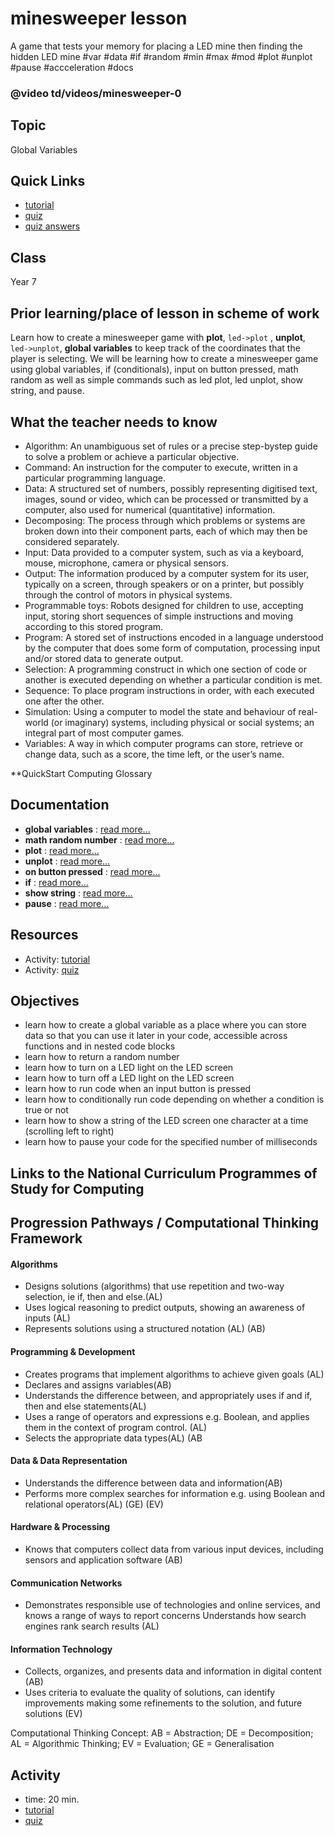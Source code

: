 # minesweeper lesson

A game that tests your memory for placing a LED mine then finding the hidden LED mine #var #data #if #random #min #max #mod #plot #unplot #pause #accceleration #docs

### @video td/videos/minesweeper-0

## Topic

Global Variables

## Quick Links

* [tutorial](/microbit/lessons/minesweeper/tutorial)
* [quiz](/microbit/lessons/minesweeper/quiz)
* [quiz answers](/microbit/lessons/minesweeper/quiz-answers)

## Class

Year 7

## Prior learning/place of lesson in scheme of work

Learn how to create a minesweeper game with **plot**, `led->plot` , **unplot**, `led->unplot`, **global variables** to keep track of the coordinates that the player is selecting. We will be learning how to create a minesweeper game using global variables, if (conditionals), input on button pressed, math random as well as simple commands such as led plot, led unplot, show string, and pause.

## What the teacher needs to know

* Algorithm: An unambiguous set of rules or a precise step-bystep guide to solve a problem or achieve a particular objective.
* Command: An instruction for the computer to execute, written in a particular programming language.
* Data: A structured set of numbers, possibly representing digitised text, images, sound or video, which can be processed or transmitted by a computer, also used for numerical (quantitative) information.
* Decomposing: The process through which problems or systems are broken down into their component parts, each of which may then be considered separately.
* Input: Data provided to a computer system, such as via a keyboard, mouse, microphone, camera or physical sensors.
* Output: The information produced by a computer system for its user, typically on a screen, through speakers or on a printer, but possibly through the control of motors in physical systems.
* Programmable toys: Robots designed for children to use, accepting input, storing short sequences of simple instructions and moving according to this stored program.
* Program: A stored set of instructions encoded in a language understood by the computer that does some form of computation, processing input and/or stored data to generate output.
* Selection: A programming construct in which one section of code or another is executed depending on whether a particular condition is met.
* Sequence: To place program instructions in order, with each executed one after the other.
* Simulation: Using a computer to model the state and behaviour of real-world (or imaginary) systems, including physical or social systems; an integral part of most computer games.
* Variables: A way in which computer programs can store, retrieve or change data, such as a score, the time left, or the user’s name.

**QuickStart Computing Glossary

## Documentation

* **global variables** : [read more...](/microbit/js/data)
* **math random number** : [read more...](/microbit/js/math)
* **plot** : [read more...](/microbit/reference/led/plot)
* **unplot** : [read more...](/microbit/reference/led/unplot)
* **on button pressed** : [read more...](/microbit/reference/input/on-button-pressed)
* **if** : [read more...](/microbit/reference/logic/if)
* **show string** : [read more...](/microbit/reference/basic/show-string)
* **pause** : [read more...](/microbit/reference/basic/pause)

## Resources

* Activity: [tutorial](/microbit/lessons/minesweeper/tutorial)
* Activity: [quiz](/microbit/lessons/minesweeper/quiz)

## Objectives

* learn how to create a global variable as a place where you can store data so that you can use it later in your code, accessible across functions and in nested code blocks
* learn how to return a random number
* learn how to turn on a LED light on the LED screen
* learn how to turn off a LED light on the LED screen
* learn how to run code when an input button is pressed
* learn how to conditionally run code depending on whether a condition is true or not
* learn how to show a string of the LED screen one character at a time (scrolling left to right)
* learn how to pause your code for the specified number of milliseconds

## Links to the National Curriculum Programmes of Study for Computing

## Progression Pathways / Computational Thinking Framework

#### Algorithms

* Designs solutions (algorithms) that use repetition and two-way  selection, ie if, then and else.(AL)
*  Uses logical reasoning to predict  outputs, showing an awareness of inputs (AL)
* Represents solutions using a structured notation (AL) (AB)

#### Programming & Development

* Creates programs that implement algorithms to achieve given goals (AL)
*  Declares and assigns variables(AB)
* Understands the difference between, and appropriately uses if and if, then and else statements(AL)
* Uses a range of operators and expressions e.g. Boolean, and applies them in the context of program control. (AL)
* Selects the appropriate data types(AL) (AB

#### Data & Data Representation

* Understands the difference between data and information(AB)
* Performs more complex searches for information e.g. using Boolean and relational operators(AL) (GE) (EV)

#### Hardware & Processing

* Knows that computers collect data from various input devices, including sensors and application software (AB)

#### Communication Networks

* Demonstrates responsible use of technologies and online services, and knows a range of ways to report concerns Understands how search engines rank search results (AL)

#### Information Technology

* Collects, organizes, and presents data and information in digital content (AB)
* Uses criteria to evaluate the quality of solutions, can identify improvements making some refinements to the solution, and future  solutions (EV)

Computational Thinking Concept: AB = Abstraction; DE = Decomposition; AL = Algorithmic Thinking; EV = Evaluation; GE = Generalisation

## Activity

* time: 20 min.
* [tutorial](/microbit/lessons/minesweeper/tutorial)
* [quiz](/microbit/lessons/minesweeper/quiz)


